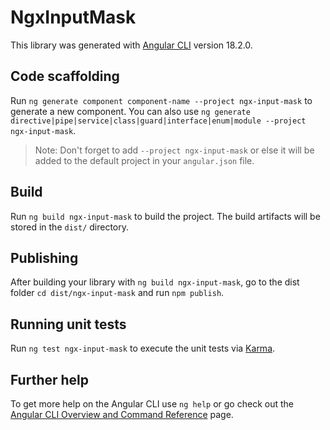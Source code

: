 # NgxInputMask

This library was generated with [Angular CLI](https://github.com/angular/angular-cli) version 18.2.0.

## Code scaffolding

Run `ng generate component component-name --project ngx-input-mask` to generate a new component. You can also use `ng generate directive|pipe|service|class|guard|interface|enum|module --project ngx-input-mask`.
> Note: Don't forget to add `--project ngx-input-mask` or else it will be added to the default project in your `angular.json` file. 

## Build

Run `ng build ngx-input-mask` to build the project. The build artifacts will be stored in the `dist/` directory.

## Publishing

After building your library with `ng build ngx-input-mask`, go to the dist folder `cd dist/ngx-input-mask` and run `npm publish`.

## Running unit tests

Run `ng test ngx-input-mask` to execute the unit tests via [Karma](https://karma-runner.github.io).

## Further help

To get more help on the Angular CLI use `ng help` or go check out the [Angular CLI Overview and Command Reference](https://angular.dev/tools/cli) page.
